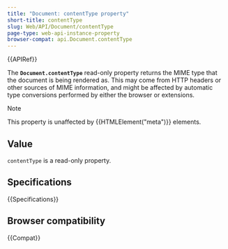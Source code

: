 ```yaml
---
title: "Document: contentType property"
short-title: contentType
slug: Web/API/Document/contentType
page-type: web-api-instance-property
browser-compat: api.Document.contentType
---
```


{{APIRef}}

The **`Document.contentType`** read-only property returns the
MIME type that the document is being rendered as. This may come from HTTP headers or
other sources of MIME information, and might be affected by automatic type conversions
performed by either the browser or extensions.

> [!NOTE]
> This property is unaffected by {{HTMLElement("meta")}}
> elements.

## Value

`contentType` is a read-only property.

## Specifications

{{Specifications}}

## Browser compatibility

{{Compat}}
